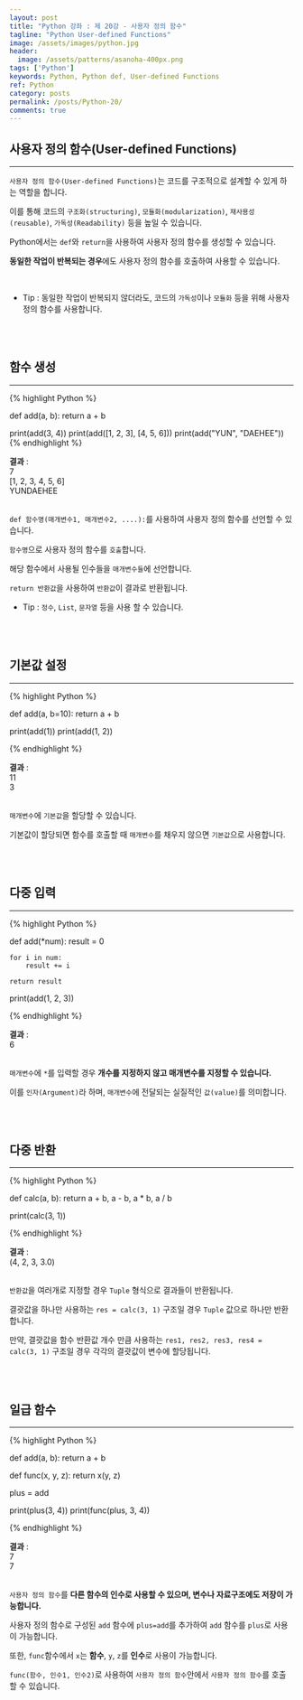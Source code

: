 ```yaml
---
layout: post
title: "Python 강좌 : 제 20강 - 사용자 정의 함수"
tagline: "Python User-defined Functions"
image: /assets/images/python.jpg
header:
  image: /assets/patterns/asanoha-400px.png
tags: ['Python']
keywords: Python, Python def, User-defined Functions
ref: Python
category: posts
permalink: /posts/Python-20/
comments: true
---
```


## 사용자 정의 함수(User-defined Functions) ##
----------

`사용자 정의 함수(User-defined Functions)`는 코드를 구조적으로 설계할 수 있게 하는 역할을 합니다.

이를 통해 코드의 `구조화(structuring)`, `모듈화(modularization)`, `재사용성(reusable)`, `가독성(Readability)` 등을 높일 수 있습니다.

Python에서는 `def`와 `return`을 사용하여 사용자 정의 함수를 생성할 수 있습니다.

**동일한 작업이 반복되는 경우**에도 사용자 정의 함수를 호출하여 사용할 수 있습니다.

<br>

* Tip : 동일한 작업이 반복되지 않더라도, 코드의 `가독성`이나 `모듈화` 등을 위해 사용자 정의 함수를 사용합니다.

<br>
<br>

## 함수 생성 ##
----------

{% highlight Python %}

def add(a, b):
    return a + b


print(add(3, 4))
print(add([1, 2, 3], [4, 5, 6]))
print(add("YUN", "DAEHEE"))
{% endhighlight %}

**결과**
:    
7<br>
[1, 2, 3, 4, 5, 6]<br>
YUNDAEHEE<br>
<br>

`def 함수명(매개변수1, 매개변수2, ....):`를 사용하여 사용자 정의 함수를 선언할 수 있습니다.

`함수명`으로 사용자 정의 함수를 `호출`합니다.

해당 함수에서 사용될 인수들을 `매개변수들`에 선언합니다.

`return 반환값`을 사용하여 `반환값`이 결과로 반환됩니다.

* Tip : `정수`, `List`, `문자열` 등을 사용 할 수 있습니다.

<br>
<br>

## 기본값 설정 ##
----------

{% highlight Python %}

def add(a, b=10):
    return a + b


print(add(1))
print(add(1, 2))

{% endhighlight %}

**결과**
:    
11<br>
3<br>
<br>

`매개변수`에 `기본값`을 할당할 수 있습니다.

기본값이 할당되면 함수를 호출할 때 `매개변수`를 채우지 않으면 `기본값`으로 사용합니다.

<br>
<br>

## 다중 입력 ##
----------

{% highlight Python %}

def add(*num):
    result = 0

    for i in num:
        result += i

    return result


print(add(1, 2, 3))

{% endhighlight %}

**결과**
:    
6<br>
<br>

`매개변수`에 `*`를 입력할 경우 **개수를 지정하지 않고 매개변수를 지정할 수 있습니다.**

이를 `인자(Argument)`라 하며, `매개변수`에 전달되는 실질적인 `값(value)`를 의미합니다.

<br>
<br>

## 다중 반환 ##
----------

{% highlight Python %}

def calc(a, b):
    return a + b, a - b, a * b, a / b


print(calc(3, 1))

{% endhighlight %}

**결과**
:    
(4, 2, 3, 3.0)<br>
<br>

`반환값`을 여러개로 지정할 경우 `Tuple` 형식으로 결과들이 반환됩니다.

결괏값을 하나만 사용하는 `res = calc(3, 1)` 구조일 경우 `Tuple` 값으로 하나만 반환합니다.

만약, 결괏값을 함수 반환값 개수 만큼 사용하는 `res1, res2, res3, res4 = calc(3, 1)` 구조일 경우 각각의 결괏값이 변수에 할당됩니다.

<br>
<br>

## 일급 함수 ##
----------

{% highlight Python %}

def add(a, b):
    return a + b


def func(x, y, z):
    return x(y, z)


plus = add

print(plus(3, 4))
print(func(plus, 3, 4))


{% endhighlight %}

**결과**
:    
7<br>
7<br>
<br>

`사용자 정의 함수`를 **다른 함수의 인수로 사용할 수 있으며, 변수나 자료구조에도 저장이 가능합니다.**

사용자 정의 함수로 구성된 `add` 함수에 `plus=add`를 추가하여 `add` 함수를 `plus`로 사용이 가능합니다.

또한, `func`함수에서 `x`는 **함수**, `y`, `z`를 **인수**로 사용이 가능합니다.

`func(함수, 인수1, 인수2)`로 사용하여 `사용자 정의 함수`안에서 `사용자 정의 함수`를 호출 할 수 있습니다.